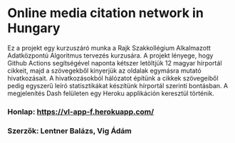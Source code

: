 # Online media citation network in Hungary

Ez a projekt egy kurzuszáró munka a Rajk Szakkollégium Alkalmazott Adatközpontú Algoritmus tervezés kurzusára. A projekt lényege, hogy Github Actions segítségével naponta kétszer letöltjük 12 magyar hírportál cikkeit, majd a szövegekből kinyerjük az oldalak egymásra mutató hivatkozásait. A hivatkozásokból hálózatot építünk a cikkek szövegeiből pedig egyszerű leíró statisztikákat készítünk hírportál szerinti bontásban. A megjelenítés Dash felületen egy Heroku applikáción keresztül történik.

### Honlap: https://vl-app-f.herokuapp.com/
### Szerzők: Lentner Balázs, Vig Ádám
